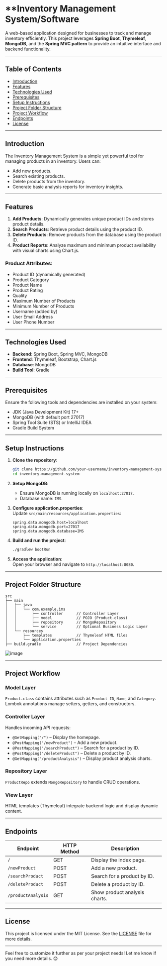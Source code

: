 # **Inventory Management System/Software
A web-based application designed for businesses to track and manage inventory efficiently. This project leverages **Spring Boot**, **Thymeleaf**, **MongoDB**, and the **Spring MVC pattern** to provide an intuitive interface and backend functionality.  

---

## **Table of Contents**  
- [Introduction](#introduction)  
- [Features](#features)  
- [Technologies Used](#technologies-used)  
- [Prerequisites](#prerequisites)  
- [Setup Instructions](#setup-instructions)  
- [Project Folder Structure](#project-folder-structure)  
- [Project Workflow](#project-workflow)  
- [Endpoints](#endpoints)  
- [License](#license)  

---

## **Introduction**  
The Inventory Management System is a simple yet powerful tool for managing products in an inventory. Users can:  
- Add new products.  
- Search existing products.  
- Delete products from the inventory.  
- Generate basic analysis reports for inventory insights.  

---

## **Features**  
1. **Add Products**: Dynamically generates unique product IDs and stores product details.  
2. **Search Products**: Retrieve product details using the product ID.  
3. **Delete Products**: Remove products from the database using the product ID.  
4. **Product Reports**: Analyze maximum and minimum product availability with visual charts using Chart.js.  

### **Product Attributes**:  
- Product ID (dynamically generated)  
- Product Category  
- Product Name  
- Product Rating  
- Quality  
- Maximum Number of Products  
- Minimum Number of Products  
- Username (added by)  
- User Email Address  
- User Phone Number  

---

## **Technologies Used**  
- **Backend**: Spring Boot, Spring MVC, MongoDB  
- **Frontend**: Thymeleaf, Bootstrap, Chart.js  
- **Database**: MongoDB  
- **Build Tool**: Gradle  

---

## **Prerequisites**  
Ensure the following tools and dependencies are installed on your system:  
- JDK (Java Development Kit) 17+  
- MongoDB (with default port 27017)  
- Spring Tool Suite (STS) or IntelliJ IDEA  
- Gradle Build System  

---

## **Setup Instructions**  
1. **Clone the repository**:  
   ```bash  
   git clone https://github.com/your-username/inventory-management-system.git  
   cd inventory-management-system  
   ```  

2. **Setup MongoDB**:  
   - Ensure MongoDB is running locally on `localhost:27017`.  
   - Database name: `IMS`.  

3. **Configure application.properties**:  
   Update `src/main/resources/application.properties`:  
   ```properties  
   spring.data.mongodb.host=localhost  
   spring.data.mongodb.port=27017  
   spring.data.mongodb.database=IMS  
   ```  

4. **Build and run the project**:  
   ```bash  
   ./gradlew bootRun  
   ```  

5. **Access the application**:  
   Open your browser and navigate to `http://localhost:8080`.  

---

## **Project Folder Structure**  
```
src  
├── main  
│   ├── java  
│   │   └── com.example.ims  
│   │       ├── controller      // Controller Layer  
│   │       ├── model           // POJO (Product.class)  
│   │       ├── repository      // MongoRepository  
│   │       └── service         // Optional Business Logic Layer  
│   └── resources  
│       ├── templates           // Thymeleaf HTML files  
│       └── application.properties  
├── build.gradle                // Project Dependencies  
```

![image](https://github.com/user-attachments/assets/095d65cd-d020-4d78-8622-3fcbf6b0edb4)

---

## **Project Workflow**  

### **Model Layer**  
`Product.class` contains attributes such as `Product ID`, `Name`, and `Category`. Lombok annotations manage setters, getters, and constructors.  

### **Controller Layer**  
Handles incoming API requests:  
- `@GetMapping("/")` – Display the homepage.  
- `@PostMapping("/newProduct")` – Add a new product.  
- `@PostMapping("/searchProduct")` – Search for a product by ID.  
- `@PostMapping("/deleteProduct")` – Delete a product by ID.  
- `@GetMapping("/productAnalysis")` – Display product analysis charts.  

### **Repository Layer**  
`ProductRepo` extends `MongoRepository` to handle CRUD operations.  

### **View Layer**  
HTML templates (Thymeleaf) integrate backend logic and display dynamic content.  

---

## **Endpoints**  

| Endpoint                 | HTTP Method | Description                        |  
|--------------------------|-------------|------------------------------------|  
| `/`                      | GET         | Display the index page.           |  
| `/newProduct`            | POST        | Add a new product.                |  
| `/searchProduct`         | POST        | Search for a product by ID.       |  
| `/deleteProduct`         | POST        | Delete a product by ID.           |  
| `/productAnalysis`       | GET         | Show product analysis charts.     |  

---

## **License**  
This project is licensed under the MIT License. See the [LICENSE](LICENSE) file for more details.  

--- 

Feel free to customize it further as per your project needs! Let me know if you need more details. 😊  
